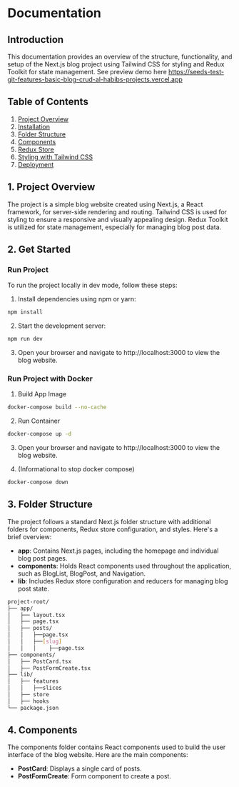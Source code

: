 # Documentation

## Introduction

This documentation provides an overview of the structure, functionality, and setup of the Next.js blog project using Tailwind CSS for styling and Redux Toolkit for state management. See preview demo here https://seeds-test-git-features-basic-blog-crud-al-habibs-projects.vercel.app

## Table of Contents

1. [Project Overview](#project-overview)
2. [Installation](#installation)
3. [Folder Structure](#folder-structure)
4. [Components](#components)
5. [Redux Store](#redux-store)
6. [Styling with Tailwind CSS](#styling-with-tailwind-css)
7. [Deployment](#deployment)

## 1. Project Overview

The project is a simple blog website created using Next.js, a React framework, for server-side rendering and routing. Tailwind CSS is used for styling to ensure a responsive and visually appealing design. Redux Toolkit is utilized for state management, especially for managing blog post data.

## 2. Get Started

### Run Project
To run the project locally in dev mode, follow these steps:

1. Install dependencies using npm or yarn:

```bash
npm install
```

2. Start the development server:

```bash
npm run dev
```

3. Open your browser and navigate to http://localhost:3000 to view the blog website.

### Run Project with Docker

1. Build App Image

```bash
docker-compose build --no-cache
```

2. Run Container

```bash
docker-compose up -d
```

3. Open your browser and navigate to http://localhost:3000 to view the blog website.

4. (Informational to stop docker compose)

```bash
docker-compose down
```


## 3. Folder Structure

The project follows a standard Next.js folder structure with additional folders for components, Redux store configuration, and styles. Here's a brief overview:

- **app**: Contains Next.js pages, including the homepage and individual blog post pages.
- **components**: Holds React components used throughout the application, such as BlogList, BlogPost, and Navigation.
- **lib**: Includes Redux store configuration and reducers for managing blog post state.

```bash
project-root/
├── app/
│   ├── layout.tsx
│   ├── page.tsx
│   ├── posts/
│   │   ├──page.tsx
│   │   ├──[slug]
│   │   │    ├──page.tsx
├── components/
│   ├── PostCard.tsx
│   ├── PostFormCreate.tsx
├── lib/
│   ├── features
│   │   ├──slices
│   ├── store
│   ├── hooks
└── package.json
```

## 4. Components

The components folder contains React components used to build the user interface of the blog website. Here are the main components:

- **PostCard**: Displays a single card of posts.
- **PostFormCreate**: Form component to create a post.
